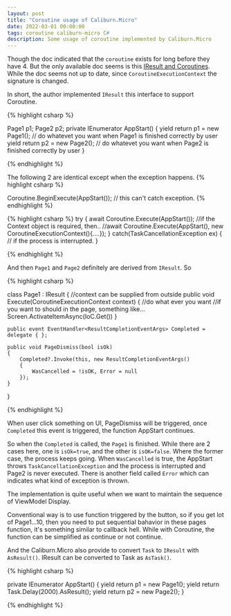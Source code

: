 ```yaml
---
layout: post
title: "Coroutine usage of Caliburn.Micro"
date: 2022-03-01 00:00:00
tags: coroutine caliburn-micro C#
description: Some usage of coroutine implemented by Caliburn.Micro
---
```


Though the doc indicated that the `coroutine` exists for long before they have 4. But the only available doc seems is this [IResult and Coroutines](https://caliburnmicro.com/documentation/coroutines). While the doc seems not up to date, since `CoroutineExecutionContext` the signature is changed.

In short, the author implemented `IResult` this interface to support Coroutine.

{% highlight csharp %}

Page1 p1;
Page2 p2;
private IEnumerator<IResult> AppStart()
{
    yield return p1 = new Page1();
    // do whatevet you want when Page1 is finished correctly by user 
    yield return p2 = new Page2();
    // do whatevet you want when Page2 is finished correctly by user 
}

{% endhighlight %}

The following 2 are identical except when the exception happens.
{% highlight csharp %}

Coroutine.BeginExecute(AppStart());
// this can't catch exception.
{% endhighlight %}

{% highlight csharp %}
try
{
    await Coroutine.Execute(AppStart());
    //if the Context object is required, then..
    //await Coroutine.Execute(AppStart(), new CoroutineExecutionContext(){....});
} 
catch(TaskCancellationException ex)
{
    // if the process is interrupted.
}

{% endhighlight %}

And then `Page1` and `Page2` definitely are derived from `IResult`. So 

{% highlight csharp %}

class Page1 : IResult
{
    //context can be supplied from outside
    public void Execute(CoroutineExecutionContext context)
    {
        //do what ever you want
        //if you want to should in the page, something like...
        Screen.ActivateItemAsync(IoC.Get<Page1ViewModel>())
    }

    public event EventHandler<ResultCompletionEventArgs> Completed = delegate { };
    
    public void PageDismiss(bool isOk) 
    {
        Completed?.Invoke(this, new ResultCompletionEventArgs()
        {
            WasCancelled = !isOK, Error = null
        });
    }
}

{% endhighlight %}

When user click something on UI, PageDismiss will be triggered, once `Completed` this event is triggered, the function AppStart continues.

So when the `Completed` is called, the `Page1` is finished. While there are 2 cases here, one is    `isOk=true`, and the other is `isOK=false`. Where the former case, the process keeps going. When `WasCancelled` is true, the AppStart throws `TaskCancellationException` and the process is interrupted and Page2 is never executed. There is another field called `Error` which can indicates what kind of exception is thrown.

The implementation is quite useful when we want to maintain the sequence of ViewModel Display.

Conventional way is to use function triggered by the button, so if you get lot of Page1...10, then you need to put sequential bahavior in these pages function, it's something similar to callback hell. While with Coroutine, the function can be simplified as continue or not continue.

And the Caliburn.Micro also provide to convert `Task` to `IResult` with `AsResult()`.
IResult can be converted to Task as `AsTask()`.

{% highlight csharp %}

private IEnumerator<IResult> AppStart()
{
    yield return p1 = new Page1();
    yield return Task.Delay(2000).AsResult();
    yield return p2 = new Page2();
}

{% endhighlight %}

